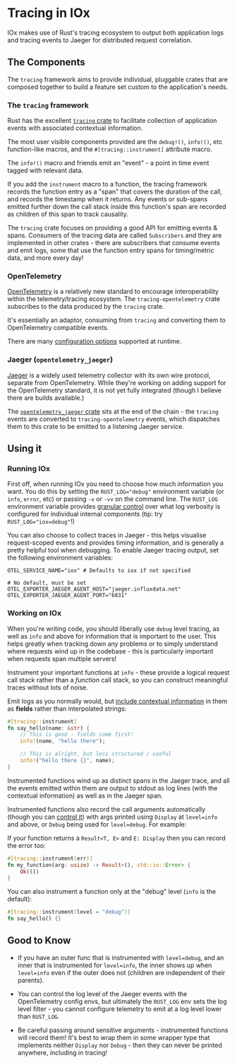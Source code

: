 # Tracing in IOx

IOx makes use of Rust's tracing ecosystem to output both application logs and
tracing events to Jaeger for distributed request correlation.

## The Components

The `tracing` framework aims to provide individual, pluggable crates that are
composed together to build a feature set custom to the application's needs.

### The `tracing` framework

Rust has the excellent [`tracing` crate] to facilitate collection of application
events with associated contextual information. 

The most user visible components provided are the `debug!()`, `info!()`, etc
function-like macros, and the `#[tracing::instrument]` attribute macro.

The `info!()` macro and friends emit an "event" - a point in time event tagged
with relevant data.

If you add the `instrument` macro to a function, the tracing framework records
the function entry as a "span" that covers the duration of the call, and records
the timestamp when it returns. Any events or sub-spans emitted further down the
call stack inside this function's span are recorded as children of this span to
track causality.

The `tracing` crate focuses on providing a good API for emitting events & spans.
Consumers of the tracing data are called `Subscribers` and they are implemented
in other crates - there are subscribers that consume events and emit logs, some
that use the function entry spans for timing/metric data, and more every day!

### OpenTelemetry

[OpenTelemetry] is a relatively new standard to encourage interoperability within
the telemetry/tracing ecosystem. The `tracing-opentelemetry` crate subscribes to
the data produced by the `tracing` crate.

It's essentially an adaptor, consuming from `tracing` and converting them to
OpenTelemetry compatible events.

There are many [configuration options] supported at runtime.

### Jaeger (`opentelemetry_jaeger`)

[Jaeger] is a widely used telemetry collector with its own wire protocol,
separate from OpenTelemetry. While they're working on adding support for the
OpenTelemetry standard, it is not yet fully integrated (though I believe there
are builds available.)

The [`opentelemetry_jaeger` crate] sits at the end of the chain - the `tracing`
events are converted to `tracing-opentelemetry` events, which dispatches them to
this crate to be emitted to a listening Jaeger service.

## Using it

### Running IOx

First off, when running IOx you need to choose how much information you want.
You do this by setting the `RUST_LOG="debug"` environment variable (or `info`,
`error`, etc) or passing `-v` or `-vv` on the command line. The `RUST_LOG`
environment variable provides [granular control] over what log verbosity is
configured for individual internal components (tip: try `RUST_LOG="iox=debug"`!)

You can also choose to collect traces in Jaeger - this helps visualise
request-scoped events and provides timing information, and is generally a pretty
helpful tool when debugging. To enable Jaeger tracing output, set the following
environment variables:

```shell
OTEL_SERVICE_NAME="iox" # Defaults to iox if not specified

# No default, must be set
OTEL_EXPORTER_JAEGER_AGENT_HOST="jaeger.influxdata.net"
OTEL_EXPORTER_JAEGER_AGENT_PORT="6831"
```

### Working on IOx

When you're writing code, you should liberally use `debug` level tracing, as
well as `info` and above for information that is important to the user. This
helps greatly when tracking down any problems or to simply understand where
requests wind up in the codebase - this is particularly important when requests
span multiple servers!

Instrument your important functions at `info` - these provide a logical request
call stack rather than a _function_ call stack, so you can construct meaningful
traces without lots of noise.

Emit logs as you normally would, but [include contextual information] in them as
**fields** rather than interpolated strings:

```rust
#[tracing::instrument]
fn say_hello(name: &str) {
	// This is good - fields come first!
    info!(name, "hello there");

	// This is alright, but less structured / useful
    info!("hello there {}", name);
}
```

Instrumented functions wind up as distinct spans in the Jaeger trace, and all
the events emitted within them are output to stdout as log lines (with the
contextual information) as well as in the Jaeger span.

Instrumented functions also record the call arguments automatically (though you
can [control it]) with args printed using `Display` at `level=info` and above,
or `Debug` being used for `level=debug`. For example:

If your function returns a `Result<T, E>` and `E: Display` then you can record
the error too:

```rust
#[tracing::instrument(err)]
fn my_function(arg: usize) -> Result<(), std::io::Error> {
    Ok(())
}
```

You can also instrument a function only at the "debug" level (`info` is the
default):

```rust
#[tracing::instrument(level = "debug")]
fn say_hello() {}
```

## Good to Know

* If you have an outer func that is instrumented with `level=debug`, and an
  inner that is instrumented for `level=info`, the inner shows up when
  `level=info` even if the outer does not (children are independent of their
  parents).

* You can control the log level of the Jaeger events with the OpenTelemetry
  config envs, but ultimately the `RUST_LOG` env sets the log level filter - you
  cannot configure telemetry to emit at a log level lower than `RUST_LOG`.

* Be careful passing around sensitive arguments - instrumented functions will
  record them! It's best to wrap them in some wrapper type that implements
  neither `Display` nor `Debug` - then they can never be printed anywhere,
  including in tracing!

[configuration options]: https://github.com/open-telemetry/opentelemetry-specification/blob/master/specification/sdk-environment-variables.md#opentelemetry-environment-variable-specification
[control it]: https://docs.rs/tracing/0.1.22/tracing/attr.instrument.html
[granular control]: https://docs.rs/tracing-subscriber/0.2.15/tracing_subscriber/filter/struct.EnvFilter.html
[`tracing` crate]: https://docs.rs/tracing/0.1.22/tracing/
[OpenTelemetry]: https://opentelemetry.io/
[Jaeger]: https://www.jaegertracing.io/
[`opentelemetry_jaeger` crate]: https://docs.rs/opentelemetry/0.10.0/opentelemetry/
[include contextual information]: https://docs.rs/tracing/0.1.22/tracing/#recording-fields
